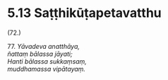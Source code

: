 # 5.13 Saṭṭhikūṭapetavatthu

(72.)

77\. _Yāvadeva anatthāya,_  
_ñattaṃ bālassa jāyati;_  
_Hanti bālassa sukkaṃsaṃ,_  
_muddhamassa vipātayaṃ._
